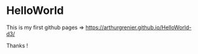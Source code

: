 # HelloWorld
This is my first github pages => https://arthurgrenier.github.io/HelloWorld-d3/

Thanks !